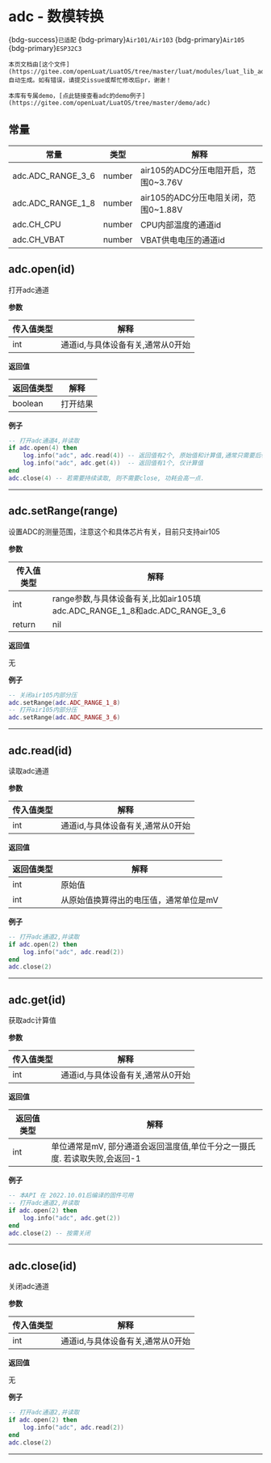 # adc - 数模转换

{bdg-success}`已适配` {bdg-primary}`Air101/Air103` {bdg-primary}`Air105` {bdg-primary}`ESP32C3`

```{note}
本页文档由[这个文件](https://gitee.com/openLuat/LuatOS/tree/master/luat/modules/luat_lib_adc.c)自动生成。如有错误，请提交issue或帮忙修改后pr，谢谢！
```

```{tip}
本库有专属demo，[点此链接查看adc的demo例子](https://gitee.com/openLuat/LuatOS/tree/master/demo/adc)
```

## 常量

|常量|类型|解释|
|-|-|-|
|adc.ADC_RANGE_3_6|number|air105的ADC分压电阻开启，范围0~3.76V|
|adc.ADC_RANGE_1_8|number|air105的ADC分压电阻关闭，范围0~1.88V|
|adc.CH_CPU|number|CPU内部温度的通道id|
|adc.CH_VBAT|number|VBAT供电电压的通道id|


## adc.open(id)

打开adc通道

**参数**

|传入值类型|解释|
|-|-|
|int|通道id,与具体设备有关,通常从0开始|

**返回值**

|返回值类型|解释|
|-|-|
|boolean|打开结果|

**例子**

```lua
-- 打开adc通道4,并读取
if adc.open(4) then
    log.info("adc", adc.read(4)) -- 返回值有2个, 原始值和计算值,通常只需要后者
    log.info("adc", adc.get(4))  -- 返回值有1个, 仅计算值
end
adc.close(4) -- 若需要持续读取, 则不需要close, 功耗会高一点.

```

---

## adc.setRange(range)

设置ADC的测量范围，注意这个和具体芯片有关，目前只支持air105

**参数**

|传入值类型|解释|
|-|-|
|int|range参数,与具体设备有关,比如air105填adc.ADC_RANGE_1_8和adc.ADC_RANGE_3_6|
|return|nil|

**返回值**

无

**例子**

```lua
-- 关闭air105内部分压
adc.setRange(adc.ADC_RANGE_1_8)
-- 打开air105内部分压
adc.setRange(adc.ADC_RANGE_3_6)

```

---

## adc.read(id)

读取adc通道

**参数**

|传入值类型|解释|
|-|-|
|int|通道id,与具体设备有关,通常从0开始|

**返回值**

|返回值类型|解释|
|-|-|
|int|原始值|
|int|从原始值换算得出的电压值，通常单位是mV|

**例子**

```lua
-- 打开adc通道2,并读取
if adc.open(2) then
    log.info("adc", adc.read(2))
end
adc.close(2)

```

---

## adc.get(id)

获取adc计算值

**参数**

|传入值类型|解释|
|-|-|
|int|通道id,与具体设备有关,通常从0开始|

**返回值**

|返回值类型|解释|
|-|-|
|int|单位通常是mV, 部分通道会返回温度值,单位千分之一摄氏度. 若读取失败,会返回-1|

**例子**

```lua
-- 本API 在 2022.10.01后编译的固件可用
-- 打开adc通道2,并读取
if adc.open(2) then
    log.info("adc", adc.get(2))
end
adc.close(2) -- 按需关闭

```

---

## adc.close(id)

关闭adc通道

**参数**

|传入值类型|解释|
|-|-|
|int|通道id,与具体设备有关,通常从0开始|

**返回值**

无

**例子**

```lua
-- 打开adc通道2,并读取
if adc.open(2) then
    log.info("adc", adc.read(2))
end
adc.close(2)

```

---

